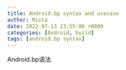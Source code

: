 ```yaml
---
title: Android.bp syntax and usecase
author: Mista
date: 2022-07-13 23:55:00 +0800
categories: [Android, build]
tags: [android.bp syntax]
---
```


Android.bp语法

